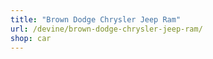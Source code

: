 ```yaml
---
title: "Brown Dodge Chrysler Jeep Ram"
url: /devine/brown-dodge-chrysler-jeep-ram/
shop: car
---
```

